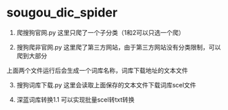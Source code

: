 # sougou_dic_spider
1. 爬搜狗官网.py 这里只爬了一个子分类（1和2可以只选一个爬）

2. 搜狗爬非官网.py 这里爬了第三方网站，由于第三方网站没有分类限制，可以爬到大部分

上面两个文件运行后会生成一个词库名称，词库下载地址的文本文件

3. 搜狗词库下载.py 这里会读取上面保存的文本文件下载词库scel文件

4. 深蓝词库转换1.1 可以实现批量scel转txt转换


